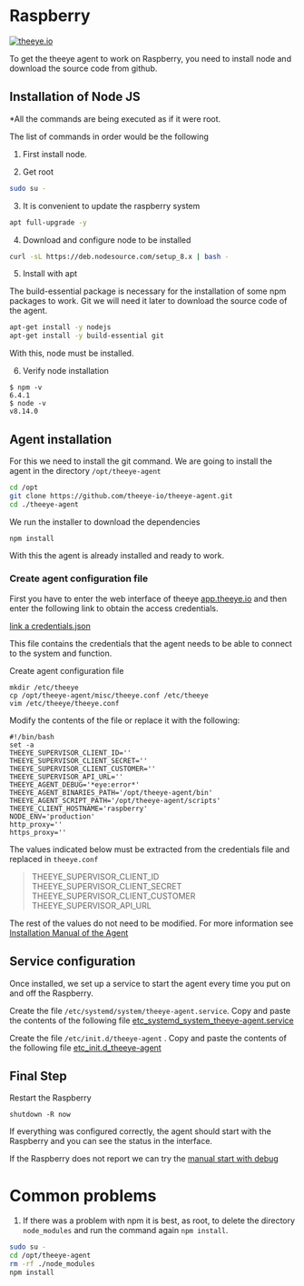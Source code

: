 # Raspberry

[![theeye.io](https://theeye.io/img/logo2.png)](https://theeye.io/en/index.html)

To get the theeye agent to work on Raspberry, you need to install node and download the source code from github.

## Installation of Node JS

*All the commands are being executed as if it were root.

The list of commands in order would be the following

1. First install node. 

2. Get root

```bash
sudo su -
```

3. It is convenient to update the raspberry system

```bash
apt full-upgrade -y
```

4. Download and configure node to be installed

```bash
curl -sL https://deb.nodesource.com/setup_8.x | bash -
```

5. Install with apt

The build-essential package is necessary for the installation of some npm packages to work. Git we will need it later to download the source code of the agent.

```bash
apt-get install -y nodejs
apt-get install -y build-essential git
```

With this, node must be installed.

6. Verify node installation

```text
$ npm -v
6.4.1
$ node -v
v8.14.0
```
## Agent installation

For this we need to install the git command. We are going to install the agent in the directory `/opt/theeye-agent`

```bash
cd /opt
git clone https://github.com/theeye-io/theeye-agent.git
cd ./theeye-agent
```

We run the installer to download the dependencies

```text
npm install
```

With this the agent is already installed and ready to work.

### Create agent configuration file

First you have to enter the web interface of theeye [app.theeye.io](https://app.theeye.io) and then enter the following link to obtain the access credentials.

[link a credentials.json](https://app.theeye.io/api/agent/credentials)

This file contains the credentials that the agent needs to be able to connect to the system and function.

Create agent configuration file

```text
mkdir /etc/theeye
cp /opt/theeye-agent/misc/theeye.conf /etc/theeye
vim /etc/theeye/theeye.conf
```

Modify the contents of the file or replace it with the following:

```text
#!/bin/bash
set -a
THEEYE_SUPERVISOR_CLIENT_ID=''
THEEYE_SUPERVISOR_CLIENT_SECRET=''
THEEYE_SUPERVISOR_CLIENT_CUSTOMER=''
THEEYE_SUPERVISOR_API_URL=''
THEEYE_AGENT_DEBUG='*eye:error*'
THEEYE_AGENT_BINARIES_PATH='/opt/theeye-agent/bin'
THEEYE_AGENT_SCRIPT_PATH='/opt/theeye-agent/scripts'
THEEYE_CLIENT_HOSTNAME='raspberry'
NODE_ENV='production'
http_proxy=''
https_proxy=''
```

The values indicated below must be extracted from the credentials file and replaced in `theeye.conf`

> THEEYE\_SUPERVISOR\_CLIENT\_ID  
> THEEYE\_SUPERVISOR\_CLIENT\_SECRET  
> THEEYE\_SUPERVISOR\_CLIENT\_CUSTOMER  
> THEEYE\_SUPERVISOR\_API\_URL

The rest of the values do not need to be modified. For more information see [Installation Manual of the Agent](/core-concepts/the-eye-agent/)

## Service configuration

Once installed, we set up a service to start the agent every time you put on and off the Raspberry.

Create the file `/etc/systemd/system/theeye-agent.service`. Copy and paste the contents of the following file [etc\_systemd\_system\_theeye-agent.service](/core-concepts/the-eye-agent/examples/etc_systemd_system_theeye-agent.service)

Create the file `/etc/init.d/theeye-agent` . Copy and paste the contents of the following file [etc\_init.d\_theeye-agent](/core-concepts/the-eye-agent/examples/etc_init.d_theeye-agent)

## Final Step

Restart the Raspberry

```text
shutdown -R now
```

If everything was configured correctly, the agent should start with the Raspberry and you can see the status in the interface.

If the Raspberry does not report we can try the [manual start with debug](/core-concepts/the-eye-agent/debug/)

# Common problems

1. If there was a problem with npm it is best, as root, to delete the directory `node_modules` and run the command again `npm install`.

```bash
sudo su -
cd /opt/theeye-agent
rm -rf ./node_modules
npm install
```
